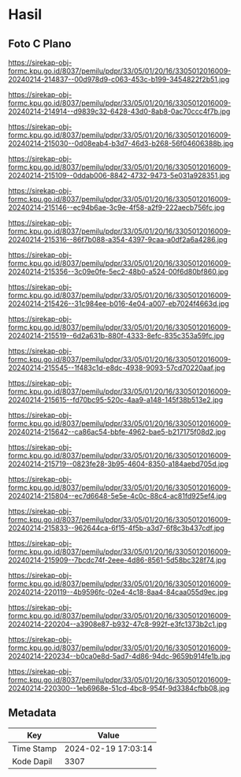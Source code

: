 # Hasil

## Foto C Plano

https://sirekap-obj-formc.kpu.go.id/8037/pemilu/pdpr/33/05/01/20/16/3305012016009-20240214-214837--00d978d9-c063-453c-b199-3454822f2b51.jpg

https://sirekap-obj-formc.kpu.go.id/8037/pemilu/pdpr/33/05/01/20/16/3305012016009-20240214-214914--d9839c32-6428-43d0-8ab8-0ac70ccc4f7b.jpg

https://sirekap-obj-formc.kpu.go.id/8037/pemilu/pdpr/33/05/01/20/16/3305012016009-20240214-215030--0d08eab4-b3d7-46d3-b268-56f04606388b.jpg

https://sirekap-obj-formc.kpu.go.id/8037/pemilu/pdpr/33/05/01/20/16/3305012016009-20240214-215109--0ddab006-8842-4732-9473-5e031a928351.jpg

https://sirekap-obj-formc.kpu.go.id/8037/pemilu/pdpr/33/05/01/20/16/3305012016009-20240214-215146--ec94b6ae-3c9e-4f58-a2f9-222aecb756fc.jpg

https://sirekap-obj-formc.kpu.go.id/8037/pemilu/pdpr/33/05/01/20/16/3305012016009-20240214-215316--86f7b088-a354-4397-9caa-a0df2a6a4286.jpg

https://sirekap-obj-formc.kpu.go.id/8037/pemilu/pdpr/33/05/01/20/16/3305012016009-20240214-215356--3c09e0fe-5ec2-48b0-a524-00f6d80bf860.jpg

https://sirekap-obj-formc.kpu.go.id/8037/pemilu/pdpr/33/05/01/20/16/3305012016009-20240214-215426--31c984ee-b016-4e04-a007-eb7024f4663d.jpg

https://sirekap-obj-formc.kpu.go.id/8037/pemilu/pdpr/33/05/01/20/16/3305012016009-20240214-215519--6d2a631b-880f-4333-8efc-835c353a59fc.jpg

https://sirekap-obj-formc.kpu.go.id/8037/pemilu/pdpr/33/05/01/20/16/3305012016009-20240214-215545--1f483c1d-e8dc-4938-9093-57cd70220aaf.jpg

https://sirekap-obj-formc.kpu.go.id/8037/pemilu/pdpr/33/05/01/20/16/3305012016009-20240214-215615--fd70bc95-520c-4aa9-a148-145f38b513e2.jpg

https://sirekap-obj-formc.kpu.go.id/8037/pemilu/pdpr/33/05/01/20/16/3305012016009-20240214-215642--ca86ac54-bbfe-4962-bae5-b217175f08d2.jpg

https://sirekap-obj-formc.kpu.go.id/8037/pemilu/pdpr/33/05/01/20/16/3305012016009-20240214-215719--0823fe28-3b95-4604-8350-a184aebd705d.jpg

https://sirekap-obj-formc.kpu.go.id/8037/pemilu/pdpr/33/05/01/20/16/3305012016009-20240214-215804--ec7d6648-5e5e-4c0c-88c4-ac81fd925ef4.jpg

https://sirekap-obj-formc.kpu.go.id/8037/pemilu/pdpr/33/05/01/20/16/3305012016009-20240214-215833--962644ca-6f15-4f5b-a3d7-6f8c3b437cdf.jpg

https://sirekap-obj-formc.kpu.go.id/8037/pemilu/pdpr/33/05/01/20/16/3305012016009-20240214-215909--7bcdc74f-2eee-4d86-8561-5d58bc328f74.jpg

https://sirekap-obj-formc.kpu.go.id/8037/pemilu/pdpr/33/05/01/20/16/3305012016009-20240214-220119--4b9596fc-02e4-4c18-8aa4-84caa055d9ec.jpg

https://sirekap-obj-formc.kpu.go.id/8037/pemilu/pdpr/33/05/01/20/16/3305012016009-20240214-220204--a3908e87-b932-47c8-992f-e3fc1373b2c1.jpg

https://sirekap-obj-formc.kpu.go.id/8037/pemilu/pdpr/33/05/01/20/16/3305012016009-20240214-220234--b0ca0e8d-5ad7-4d86-94dc-9659b914fe1b.jpg

https://sirekap-obj-formc.kpu.go.id/8037/pemilu/pdpr/33/05/01/20/16/3305012016009-20240214-220300--1eb6968e-51cd-4bc8-954f-9d3384cfbb08.jpg


## Metadata

| Key        | Value               |
| ---------- | ------------------- |
| Time Stamp | 2024-02-19 17:03:14 |
| Kode Dapil | 3307                |



